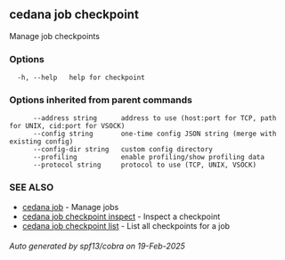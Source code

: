 ## cedana job checkpoint

Manage job checkpoints

### Options

```
  -h, --help   help for checkpoint
```

### Options inherited from parent commands

```
      --address string      address to use (host:port for TCP, path for UNIX, cid:port for VSOCK)
      --config string       one-time config JSON string (merge with existing config)
      --config-dir string   custom config directory
      --profiling           enable profiling/show profiling data
      --protocol string     protocol to use (TCP, UNIX, VSOCK)
```

### SEE ALSO

* [cedana job](cedana_job.md)	 - Manage jobs
* [cedana job checkpoint inspect](cedana_job_checkpoint_inspect.md)	 - Inspect a checkpoint
* [cedana job checkpoint list](cedana_job_checkpoint_list.md)	 - List all checkpoints for a job

###### Auto generated by spf13/cobra on 19-Feb-2025
